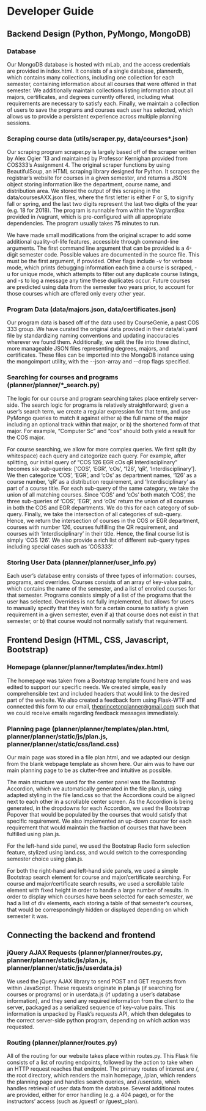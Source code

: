 <h1>Developer Guide</h1>

<h2>Backend Design (Python, PyMongo, MongoDB)</h2>

<h3>Database</h3>

Our MongoDB database is hosted with mLab, and the access credentials are provided in index.html. It consists of a single database, plannerdb, which contains many collections, including one collection for each semester, containing information about all courses that were offered in that semester. We additionally maintain collections listing information about all majors, certificates, and degrees currently offered, including what requirements are necessary to satisfy each. Finally, we maintain a collection of users to save the programs and courses each user has selected, which allows us to provide a persistent experience across multiple planning sessions.

<h3>Scraping course data (utils/scraper.py, data/courses*.json)</h3>

Our scraping program scraper.py is largely based off of the scraper written by Alex Ogier '13 and maintained by Professor Kernighan provided from COS333’s Assignment 4. The original scraper functions by using BeautifulSoup, an HTML scraping library designed for Python. It scrapes the registrar’s website for courses in a given semester, and returns a JSON object storing information like the department, course name, and distribution area. We stored the output of this scraping in the data/coursesAXX.json files, where the first letter is either F or S, to signify fall or spring, and the last two digits represent the last two digits of the year (e.g. 18 for 2018). The program is runnable from within the VagrantBox provided in /vagrant, which is pre-configured with all appropriate dependencies. The program usually takes 75 minutes to run.

We have made small modifications from the original scraper to add some additional quality-of-life features, accessible through command-line arguments. The first command line argument that can be provided is a 4-digit semester code. Possible values are documented in the source file. This must be the first argument, if provided. Other flags include -v for verbose mode, which prints debugging information each time a course is scraped, -u for unique mode, which attempts to filter out any duplicate course listings, and -s to log a message any time these duplicates occur. Future courses are predicted using data from the semester two years prior, to account for those courses which are offered only every other year.

<h3>Program Data (data/majors.json, data/certificates.json)</h3>

Our program data is based off of the data used by CourseGenie, a past COS 333 group. We have curated the original data provided in their data/all.yaml file by standardizing naming conventions and updating inaccuracies wherever we found them. Additionally, we split the file into three distinct, more manageable JSON files representing degrees, majors, and certificates. These files can be imported into the MongoDB instance using the mongoimport utility, with the --json-array and --drop flags specified.

<h3>Searching for courses and programs (planner/planner/*_search.py)</h3>

The logic for our course and program searching takes place entirely server-side. The search logic for programs is relatively straightforward; given a user’s search term, we create a regular expression for that term, and use PyMongo queries to match it against either a) the full name of the major including an optional track within that major, or b) the shortened form of that major. For example, “Computer Sc” and “cos” should both yield a result for the COS major. 

For course searching, we allow for more complex queries. We first split (by whitespace) each query and categorize each query. For example, after splitting, our initial query of “COS 126 EGR cOs qR Interdisciplinary” becomes six sub-queries: [‘COS’, ‘EGR’, ‘cOs’, ‘126’, ‘qR’, ‘Interdisciplinary’]. We then categorize ‘COS’, ‘EGR’, and ‘cOs’ as department names, ‘126’ as a course number, ‘qR’ as a distribution requirement, and ‘Interdisciplinary’ as part of a course title. For each sub-query of the same category, we take the union of all matching courses. Since ‘COS’ and ‘cOs’ both match ‘COS’, the three sub-queries of ‘COS’, ‘EGR’, and ‘cOs’ return the union of all courses in both the COS and EGR departments. We do this for each category of sub-query. Finally, we take the intersection of all categories of sub-query. Hence, we return the intersection of courses in the COS or EGR department, courses with number 126, courses fulfilling the QR requirement, and courses with ‘Interdisciplinary’ in their title. Hence, the final course list is simply ‘COS 126’. We also provide a rich list of different sub-query types including special cases such as ‘COS333’.

<h3>Storing User Data  (planner/planner/user_info.py)</h3>

Each user’s database entry consists of three types of information: courses, programs, and overrides. Courses consists of an array of key-value pairs, which contains the name of the semester, and a list of enrolled courses for that semester. Programs consists simply of a list of the programs that the user has selected. Overrides is not fully implemented, but allows for users to manually specify that they wish for a certain course to satisfy a given requirement in a given semester, even if a) that course does not exist in that semester, or b) that course would not normally satisfy that requirement.  


<h2>Frontend Design (HTML, CSS, Javascript, Bootstrap)</h2>

<h3>Homepage (planner/planner/templates/index.html)</h3>

The homepage was taken from a Bootstrap template found here and was edited to support our specific needs. We created simple, easily comprehensible text and included headers that would link to the desired part of the website. We also created a feedback form using Flask-WTF and connected this form to our email, theprincetonplanner@gmail.com such that we could receive emails regarding feedback messages immediately.

<h3>Planning page (planner/planner/templates/plan.html, planner/planner/static/js/plan.js, planner/planner/static/css/land.css)</h3>

Our main page was stored in a file plan.html, and we adapted our design from the blank webpage template as shown here. Our aim was to have our main planning page to be as clutter-free and intuitive as possible. 

The main structure we used for the center panel was the Bootstrap Accordion, which we automatically generated in the file plan.js, using adapted styling in the file land.css so that the Accordions could be aligned next to each other in a scrollable center screen. As the Accordion is being generated, in the dropdowns for each Accordion, we used the Bootstrap Popover that would be populated by the courses that would satisfy that specific requirement. We also implemented an up-down counter for each requirement that would maintain the fraction of courses that have been fulfilled using plan.js.

For the left-hand side panel, we used the Bootstrap Radio form selection feature, stylized using land.css, and would switch to the corresponding semester choice using plan.js. 

For both the right-hand and left-hand side panels, we used a simple Bootstrap search element for course and major/certificate searching. For course and major/certificate search results, we used a scrollable table element with fixed height in order to handle a large number of results. In order to display which courses have been selected for each semester, we had a list of div elements, each storing a table of that semester’s courses, that would be correspondingly hidden or displayed depending on which semester it was.

<h2>Connecting the backend and frontend</h2>

<h3>jQuery AJAX Requests (planner/planner/routes.py, planner/planner/static/js/plan.js, planner/planner/static/js/userdata.js)</h3>

We used the jQuery AJAX library to send POST and GET requests from within JavaScript. These requests originate in plan.js (if searching for courses or programs) or in userdata.js (if updating a user’s database information), and they send any required information from the client to the server, packaged as a serialized sequence of key-value pairs. This information is unpacked by Flask’s requests API, which then delegates to the correct server-side python program, depending on which action was requested.  

<h3>Routing (planner/planner/routes.py)</h3>

All of the routing for our website takes place within routes.py. This Flask file consists of a list of routing endpoints, followed by the action to take when an HTTP request reaches that endpoint. The primary routes of interest are /, the root directory, which renders the main homepage, /plan, which renders the planning page and handles search queries, and /userdata, which handles retrieval of user data from the database. Several additional routes are provided, either for error handling (e.g. a 404 page), or for the instructors’ access (such as /guest1 or /guest_plan). 
